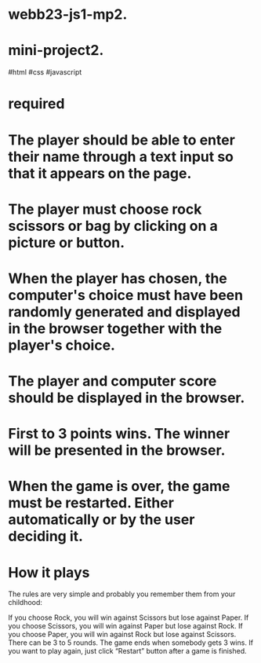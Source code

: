 # webb23-js1-mp2. 
# mini-project2.
#html
#css
#javascript

   # required
   
# The player should be able to enter their name through a text input so that it appears on the page.
# The player must choose rock scissors or bag by clicking on a picture or button.
# When the player has chosen, the computer's choice must have been randomly generated and displayed in the browser together with the player's choice.
# The player and computer score should be displayed in the browser.
# First to 3 points wins. The winner will be presented in the browser.
# When the game is over, the game must be restarted. Either automatically or by the user deciding it.

# How it plays

The rules are very simple and probably you remember them from your childhood:

If you choose Rock, you will win against Scissors but lose against Paper.
If you choose Scissors, you will win against Paper but lose against Rock.
If you choose Paper, you will win against Rock but lose against Scissors.
There can be 3 to 5 rounds. The game ends when somebody gets 3 wins. If you want to play again, just click “Restart” button after a game is finished.
